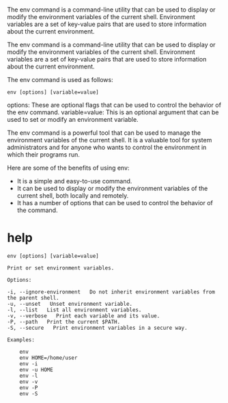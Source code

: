 # 

The env command is a command-line utility that can be used to display or modify the environment variables of the current shell. Environment variables are a set of key-value pairs that are used to store information about the current environment.


The env command is a command-line utility that can be used to display or modify the environment variables of the current shell. Environment variables are a set of key-value pairs that are used to store information about the current environment.

The env command is used as follows:

`env [options] [variable=value]`

options: These are optional flags that can be used to control the behavior of the env command.
variable=value: This is an optional argument that can be used to set or modify an environment variable.


The env command is a powerful tool that can be used to manage the environment variables of the current shell. It is a valuable tool for system administrators and for anyone who wants to control the environment in which their programs run.

Here are some of the benefits of using env:

- It is a simple and easy-to-use command.
- It can be used to display or modify the environment variables of the current shell, both locally and remotely.
- It has a number of options that can be used to control the behavior of the command.

# help 

```
env [options] [variable=value]

Print or set environment variables.

Options:

-i, --ignore-environment   Do not inherit environment variables from the parent shell.
-u, --unset   Unset environment variable.
-l, --list   List all environment variables.
-v, --verbose   Print each variable and its value.
-P, --path   Print the current $PATH.
-S, --secure   Print environment variables in a secure way.

Examples:

    env
    env HOME=/home/user
    env -i
    env -u HOME
    env -l
    env -v
    env -P
    env -S

```
